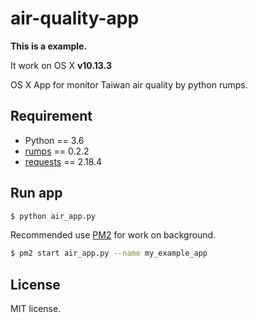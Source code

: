 # air-quality-app
**This is a example.**

It work on OS X **v10.13.3**

OS X App for monitor Taiwan air quality by python rumps.

## Requirement
  * Python == 3.6
  * [rumps](https://github.com/jaredks/rumps) == 0.2.2
  * [requests](https://github.com/requests/requests) == 2.18.4

## Run app
```bash
$ python air_app.py
```

Recommended use [PM2](https://github.com/Unitech/PM2) for work on background.

```bash
$ pm2 start air_app.py --name my_example_app
```

## License
MIT license.
